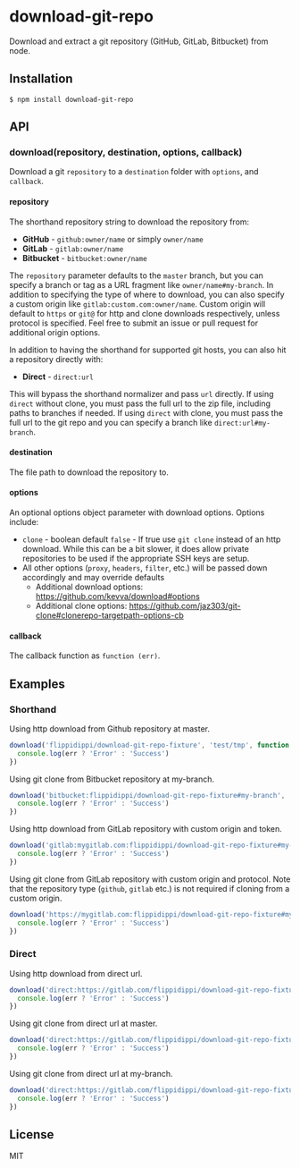 # download-git-repo

Download and extract a git repository (GitHub, GitLab, Bitbucket) from node.

## Installation

    $ npm install download-git-repo

## API

### download(repository, destination, options, callback)

Download a git `repository` to a `destination` folder with `options`, and `callback`.

#### repository
The shorthand repository string to download the repository from:

- **GitHub** - `github:owner/name` or simply `owner/name`
- **GitLab** - `gitlab:owner/name`
- **Bitbucket** - `bitbucket:owner/name`

The `repository` parameter defaults to the `master` branch, but you can specify a branch or tag as a URL fragment like `owner/name#my-branch`.
In addition to specifying the type of where to download, you can also specify a custom origin like `gitlab:custom.com:owner/name`.
Custom origin will default to `https` or `git@` for http and clone downloads respectively, unless protocol is specified.
Feel free to submit an issue or pull request for additional origin options.

In addition to having the shorthand for supported git hosts, you can also hit a repository directly with:

- **Direct** - `direct:url`

This will bypass the shorthand normalizer and pass `url` directly.
If using `direct` without clone, you must pass the full url to the zip file, including paths to branches if needed.
If using `direct` with clone, you must pass the full url to the git repo and you can specify a branch like `direct:url#my-branch`.

#### destination
The file path to download the repository to.

#### options
An optional options object parameter with download options. Options include:

- `clone` - boolean default `false` - If true use `git clone` instead of an http download. While this can be a bit slower, it does allow private repositories to be used if the appropriate SSH keys are setup.
- All other options (`proxy`, `headers`, `filter`, etc.) will be passed down accordingly and may override defaults
    - Additional download options: https://github.com/kevva/download#options
    - Additional clone options: https://github.com/jaz303/git-clone#clonerepo-targetpath-options-cb

#### callback
The callback function as `function (err)`.

## Examples
### Shorthand
Using http download from Github repository at master.
```javascript
download('flippidippi/download-git-repo-fixture', 'test/tmp', function (err) {
  console.log(err ? 'Error' : 'Success')
})
```

Using git clone from Bitbucket repository at my-branch.
```javascript
download('bitbucket:flippidippi/download-git-repo-fixture#my-branch', 'test/tmp', { clone: true }, function (err) {
  console.log(err ? 'Error' : 'Success')
})
```

Using http download from GitLab repository with custom origin and token.
```javascript
download('gitlab:mygitlab.com:flippidippi/download-git-repo-fixture#my-branch', 'test/tmp', { headers: { 'PRIVATE-TOKEN': '1234' } } function (err) {
  console.log(err ? 'Error' : 'Success')
})
```

Using git clone from GitLab repository with custom origin and protocol.
Note that the repository type (`github`, `gitlab` etc.) is not required if cloning from a custom origin.
```javascript
download('https://mygitlab.com:flippidippi/download-git-repo-fixture#my-branch', 'test/tmp', { clone: true }, function (err) {
  console.log(err ? 'Error' : 'Success')
})
```

### Direct
Using http download from direct url.
```javascript
download('direct:https://gitlab.com/flippidippi/download-git-repo-fixture/repository/archive.zip', 'test/tmp', function (err) {
  console.log(err ? 'Error' : 'Success')
})
```

Using git clone from direct url at master.
```javascript
download('direct:https://gitlab.com/flippidippi/download-git-repo-fixture.git', 'test/tmp', { clone: true }, function (err) {
  console.log(err ? 'Error' : 'Success')
})
```

Using git clone from direct url at my-branch.
```javascript
download('direct:https://gitlab.com/flippidippi/download-git-repo-fixture.git#my-branch', 'test/tmp', { clone: true }, function (err) {
  console.log(err ? 'Error' : 'Success')
})
```

## License

MIT

